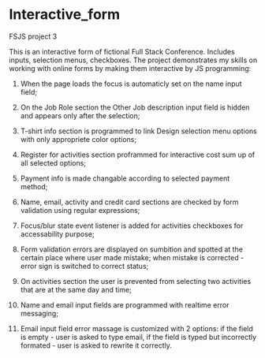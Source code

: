 # Interactive_form
 FSJS project 3

 This is an interactive form of fictional Full Stack Conference. Includes inputs, selection menus, checkboxes.
 The project demonstrates my skills on working with online forms by making them interactive by JS programming:

 1) When the page loads the focus is automaticly set on the name input field;
 2) On the Job Role section the Other Job description input field is hidden and appears only after the selection;
 3) T-shirt info section is programmed to link Design selection menu options with only appropriete color options;
 4) Register for activities section proframmed for interactive cost sum up of all selected options;
 5) Payment info is made changable according to selected payment method;  
 6) Name, email, activity and credit card sections are checked by form validation using regular expressions;
 7) Focus/blur state event listener is added for activities checkboxes for accessability purpose;
 8) Form validation errors are displayed on sumbition and spotted at the certain place where user made mistake;
    when mistake is corrected - error sign is switched to correct status;
 9) On activities section the user is prevented from selecting two activities that are at the same day and time;

10) Name and email input fields are programmed with realtime error messaging;
11) Email input field error massage is customized with 2 options: if the field is empty - user is asked to type email, if the field is typed but incorrectly formated - user is asked to rewrite it correctly.